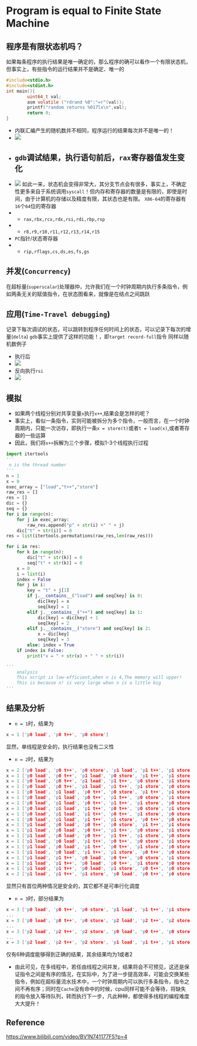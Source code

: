 # Program is equal to Finite State Machine
## 程序是有限状态机吗？
如果每条程序的执行结果是唯一确定的，那么程序的确可以看作一个有限状态机，但事实上，有些指令的运行结果并不是确定、唯一的
```C
#include<stdio.h>
#include<stdint.h>
int main(){
        uint64_t val;
        asm volatile ("rdrand %0":"=r"(val));
        printf("random returns %017lx\n",val);
        return 0;
}
```
* 内联汇编产生的随机数并不相同，程序运行的结果每次并不是唯一的！
* ![](https://github.com/djh-sudo/MISC/blob/main/Concurrency/src/res1.png)
* ##  `gdb`调试结果，执行语句前后，`rax`寄存器值发生变化
* ![](https://github.com/djh-sudo/MISC/blob/main/Concurrency/src/res2.png)
如此一来，状态机会变得非常大，其分支节点会有很多，事实上，不确定性更多来自于系统调用`syscall`！但内存和寄存器的数量是有限的，即使是时间，由于计算机的存储以及精度有限，其状态也是有限。
`X86-64`的寄存器有`16`个`64`位的寄存器
* * `rax,rbx,rcx,rdx,rsi,rdi,rbp,rsp`
* * `r8,r9,r10,r11,r12,r13,r14,r15`
* `PC`指针/状态寄存器
* * `rip,rflags,cs,ds,es,fs,gs`

## 并发(`Concurrency`)
在超标量(`superscalar`)处理器仲，允许我们在一个时钟周期内执行多条指令，例如两条无关的赋值指令，在状态图看来，就像是在结点之间跳跃
## 应用(`Time-Travel debugging`)
记录下每次调试的状态，可以跳转到程序任何时间上的状态，可以记录下每次的增量(`delta`)
`gdb`事实上提供了这样的功能！，即`target record-full`指令
同样以随机数例子
* 执行后
* ![](https://github.com/djh-sudo/MISC/blob/main/Concurrency/src/res3.png)
* 反向执行`rsi`
* ![](https://github.com/djh-sudo/MISC/blob/main/Concurrency/src/res4.png)
## 模拟
* 如果两个线程分别对共享变量`x`执行`x++`,结果会是怎样的呢？
* 事实上，看似一条指令，实则可能被拆分为多个指令，一般而言，在一个时钟周期内，只能一次访存，即执行一条`x = store(t)`或者`t = load(x)`,或者寄存器的一些运算
* 因此，我们将`x++`拆解为三个步骤，模拟1-3个线程执行过程
```python
import itertools
'''
 n is the thread number
'''
n = 1
x = 0
exec_array = ["load","t++","store"]
raw_res = []
res = []
dic = {}
seq = {}
for i in range(n):
    for j in exec_array:
        raw_res.append("p" + str(i) +" " + j)
    dic["t" + str(i)] = 0
res = list(itertools.permutations(raw_res,len(raw_res)))

for i in res:
    for k in range(n):
        dic["t" + str(k)] = 0
        seq["t" + str(k)] = 0
    x = 0
    i = list(i)
    index = False
    for j in i:
        key = "t" + j[1]
        if j.__contains__("load") and seq[key] is 0:
            dic[key] = x
            seq[key] = 1
        elif j.__contains__("++") and seq[key] is 1:
            dic[key] = dic[key] + 1
            seq[key] = 2
        elif j.__contains__("store") and seq[key] is 2:
            x = dic[key]
            seq[key] = 3
        else: index = True
    if index is False:
        print("x = " + str(x) + " " + str(i))

'''
    analysis
    This script is low-efficient,when n is 4,The memory will upper!
    This is because n! is very large when n is a little big
'''

```
## 结果及分析
* `n = 1`时，结果为
```C
x = 1 ['p0 load', 'p0 t++', 'p0 store']
```
显然，单线程是安全的，执行结果也没有二义性

* `n = 2`时，结果为
```C
x = 2 ['p0 load', 'p0 t++', 'p0 store', 'p1 load', 'p1 t++', 'p1 store']
x = 1 ['p0 load', 'p0 t++', 'p1 load', 'p0 store', 'p1 t++', 'p1 store']
x = 1 ['p0 load', 'p0 t++', 'p1 load', 'p1 t++', 'p0 store', 'p1 store']
x = 1 ['p0 load', 'p0 t++', 'p1 load', 'p1 t++', 'p1 store', 'p0 store']
x = 1 ['p0 load', 'p1 load', 'p0 t++', 'p0 store', 'p1 t++', 'p1 store']
x = 1 ['p0 load', 'p1 load', 'p0 t++', 'p1 t++', 'p0 store', 'p1 store']
x = 1 ['p0 load', 'p1 load', 'p0 t++', 'p1 t++', 'p1 store', 'p0 store']
x = 1 ['p0 load', 'p1 load', 'p1 t++', 'p0 t++', 'p0 store', 'p1 store']
x = 1 ['p0 load', 'p1 load', 'p1 t++', 'p0 t++', 'p1 store', 'p0 store']
x = 1 ['p0 load', 'p1 load', 'p1 t++', 'p1 store', 'p0 t++', 'p0 store']
x = 1 ['p1 load', 'p0 load', 'p0 t++', 'p0 store', 'p1 t++', 'p1 store']
x = 1 ['p1 load', 'p0 load', 'p0 t++', 'p1 t++', 'p0 store', 'p1 store']
x = 1 ['p1 load', 'p0 load', 'p0 t++', 'p1 t++', 'p1 store', 'p0 store']
x = 1 ['p1 load', 'p0 load', 'p1 t++', 'p0 t++', 'p0 store', 'p1 store']
x = 1 ['p1 load', 'p0 load', 'p1 t++', 'p0 t++', 'p1 store', 'p0 store']
x = 1 ['p1 load', 'p0 load', 'p1 t++', 'p1 store', 'p0 t++', 'p0 store']
x = 1 ['p1 load', 'p1 t++', 'p0 load', 'p0 t++', 'p0 store', 'p1 store']
x = 1 ['p1 load', 'p1 t++', 'p0 load', 'p0 t++', 'p1 store', 'p0 store']
x = 1 ['p1 load', 'p1 t++', 'p0 load', 'p1 store', 'p0 t++', 'p0 store']
x = 2 ['p1 load', 'p1 t++', 'p1 store', 'p0 load', 'p0 t++', 'p0 store']
```
显然只有首位两种情况是安全的，其它都不是可串行化调度

* `n = 3`时，部分结果为
```C
x = 3 ['p0 load', 'p0 t++', 'p0 store', 'p1 load', 'p1 t++', 'p1 store', 'p2 load', 'p2 t++', 'p2 store']
...
x = 3 ['p0 load', 'p0 t++', 'p0 store', 'p2 load', 'p2 t++', 'p2 store', 'p1 load', 'p1 t++', 'p1 store']
...
x = 3 ['p2 load', 'p2 t++', 'p2 store', 'p0 load', 'p0 t++', 'p0 store', 'p1 load', 'p1 t++', 'p1 store']
...
x = 3 ['p2 load', 'p2 t++', 'p2 store', 'p1 load', 'p1 t++', 'p1 store', 'p0 load', 'p0 t++', 'p0 store']
```
仅有6种调度能够得到正确的结果，其余结果均为1或者2

* 由此可见，在多线程中，若任由线程之间并发，结果将会不可预见，这还是保证指令之间是有序的情况，在实际中，为了进一步提高效率，可能会交换某些指令，例如在超标量流水技术中，一个时钟周期内可以执行多条指令，指令之间不再有序；同时在`Cache`没有命中的时候，cpu同样可能不会等待，将缺失的指令放入等待队列，转而执行下一步，凡此种种，都使得多线程的编程难度大大提升！

## Reference
https://www.bilibili.com/video/BV1N741177F5?p=4
